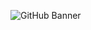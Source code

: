 ![GitHub Banner](https://user-images.githubusercontent.com/19797697/88880923-f3fb8400-d268-11ea-8b8d-789b36479499.png)
